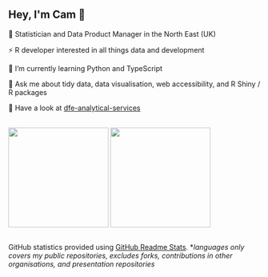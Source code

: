 ## Hey, I'm Cam 👋

🔭 Statistician and Data Product Manager in the North East (UK)

⚡ R developer interested in all things data and development

🌱 I’m currently learning Python and TypeScript

💬 Ask me about tidy data, data visualisation, web accessibility, and R Shiny / R packages

🔎 Have a look at [dfe-analytical-services](https://github.com/dfe-analytical-services)

<br>
<div>
<img height=200 align="center" src="https://github-readme-stats.vercel.app/api?username=cjrace&theme=nord&show=reviews,prs_merged,prs_merged_percentage&show_icons=true" />
<img height=200 align="center" src="https://github-readme-stats.vercel.app/api/top-langs/?username=cjrace&theme=nord&langs_count=10&layout=compact&exclude_repo=20200914-rap-champions-presentation,introduction-to-rap-2,introduction-to-rap,dc2021-standardising-open-data" />
</div>
<br>

GitHub statistics provided using [GitHub Readme Stats](https://github.com/anuraghazra/github-readme-stats). **languages only covers my public repositories, excludes forks, contributions in other organisations, and presentation repositories*
